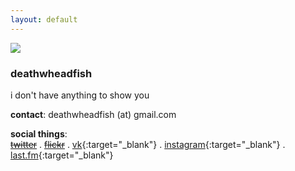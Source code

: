 ```yaml
---
layout: default
---
```

![](../assets/-.jpg)

### deathwheadfish  


i don't have anything to show you  

**contact**: deathwheadfish (at) gmail.com   

**social things**:  
~~[twitter]()~~ . ~~[flickr]()~~ . [vk](https://vk.com/coldcoldcomfort){:target="_blank"} . [instagram](http://instagr.am/deathwheadfish){:target="_blank"} . [last.fm](http://last.fm/user/deathwheadfish){:target="_blank"}